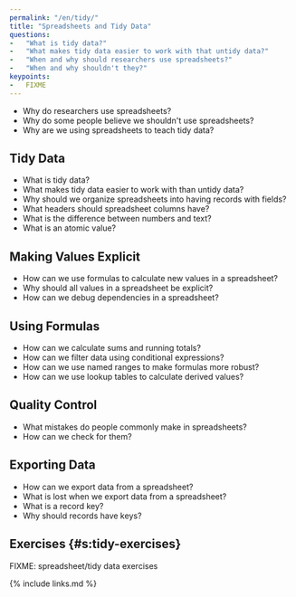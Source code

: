 ```yaml
---
permalink: "/en/tidy/"
title: "Spreadsheets and Tidy Data"
questions:
-   "What is tidy data?"
-   "What makes tidy data easier to work with that untidy data?"
-   "When and why should researchers use spreadsheets?"
-   "When and why shouldn't they?"
keypoints:
-   FIXME
---
```


-   Why do researchers use spreadsheets?
-   Why do some people believe we shouldn't use spreadsheets?
-   Why are we using spreadsheets to teach tidy data?

## Tidy Data

-   What is tidy data?
-   What makes tidy data easier to work with than untidy data?
-   Why should we organize spreadsheets into having records with fields?
-   What headers should spreadsheet columns have?
-   What is the difference between numbers and text?
-   What is an atomic value?

## Making Values Explicit

-   How can we use formulas to calculate new values in a spreadsheet?
-   Why should all values in a spreadsheet be explicit?
-   How can we debug dependencies in a spreadsheet?

## Using Formulas

-   How can we calculate sums and running totals?
-   How can we filter data using conditional expressions?
-   How can we use named ranges to make formulas more robust?
-   How can we use lookup tables to calculate derived values?

## Quality Control

-   What mistakes do people commonly make in spreadsheets?
-   How can we check for them?

## Exporting Data

-   How can we export data from a spreadsheet?
-   What is lost when we export data from a spreadsheet?
-   What is a record key?
-   Why should records have keys?

## Exercises {#s:tidy-exercises}

FIXME: spreadsheet/tidy data exercises

{% include links.md %}
